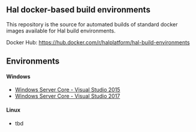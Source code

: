 ## Hal docker-based build environments

This repository is the source for automated builds of standard docker images available for Hal build environments.

Docker Hub: https://hub.docker.com/r/halplatform/hal-build-environments

## Environments

#### Windows

- [Windows Server Core - Visual Studio 2015](windows/vs2015)
- [Windows Server Core - Visual Studio 2017](windows/vs2017)

#### Linux

- tbd
